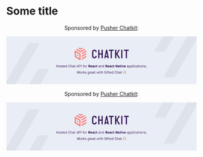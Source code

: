# Some title




<p align="center">
  Sponsored by <a href="https://pusher.com/chatkit">Pusher Chatkit</a>:
</p>
<p align="center">
  <a href="https://pusher.com/chatkit">
    <img src="https://github.com/bookercodes/sponsor-formatting-experiments/blob/master/Final.png?raw=true" alt="Pusher Chatkit"></a>
</p>


<p align="center">
  Sponsored by <a href="https://pusher.com/chatkit">Pusher Chatkit</a>:
</p>
<p align="center">
  <a href="https://pusher.com/chatkit">
    <img src="https://github.com/bookercodes/sponsor-formatting-experiments/blob/master/Final1.png?raw=true" alt="Pusher Chatkit"></a>
</p>



